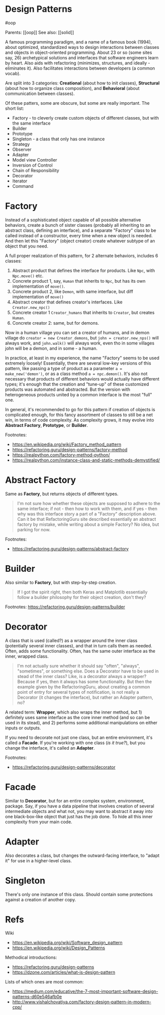 # Design Patterns

#oop

Parents: [[oop]]
See also: [[solid]]

A famous programming paradigm, and a name of a famous book (1994), about optimized, standardized ways to design interactions between classes and objects in object-oriented programming. About 23 or so (some sites say, 26) archetypical solutions and interfaces that software engineers learn by heart. Also aids with refactoring (minimizes, structures, and ideally - eliminates it). Also facilitates interactions between developers (a common vocab).

Are split into 3 categories: **Creational** (about how to init classes), **Structural** (about how to organize class composition), and **Behavioral** (about communication between classes).

Of these patters, some are obscure, but some are really important. The short list:
* Factory - to cleverly create custom objects of different classes, but with the same interface
* Builder
* Prototype
* Singleton - a class that only has one instance
* Strategy
* Observer
* Adapter
* Model view Controller
* Inversion of Control
* Chain of Responsibility
* Decorator
* Iterator
* Command

# Factory

Instead of a sophisticated object capable of all possible alternative behaviors, create a bunch of sister classes (probably all inheriting to an abstract class, defining an interface), and a separate "Factory" class to be called instead of a constructor, every time when a new object is needed. And then let this "Factory" (object creator) create whatever subtype of an object that you need. 

A full proper realization of this pattern, for 2 alternate behaviors, includes 6 classes:
1. Abstract product that defines the interface for products. Like `Npc`, with `Npc.move()` etc.
2. Concrete product 1, say, `Human` that inherits to `Npc`, but has its own implementation of `move()`.
3. Concrete product 2, like `Demon`, with same interface, but diff implementation of `move()`
4. Abstract creator that defines creator's interfaces. Like `Creator.new_npc()`
5. Concrete creator 1 `Creator_humans` that inherits to `Creator`, but creates `Human`.
6. Concrete creator 2: same, but for demons.

Now in a human village you can set a creator of humans, and in demon village do `creator = new Creator_demons`, but `john = creator.new_nps()` will always work, and `john.walk()` will always work, even tho in some villages john will be a demon, and in some - a human.

In practice, at least in my experience, the name "Factory" seems to be used extremely loosely! Essentially, there are several low-key versions of this pattern, like passing a type of product as a parameter `a = make_new('demon')`, or as a class method `a = npc.demon()`. It's also not necessary that products of different behaviors would actually have different types; it's enough that the creation and "tune-up" of these customized products was automated and abstracted. But the version with heterogeneous products united by a common interface is the most "full" one. 

In general, it's recommended to go for this pattern if creation of objects is complicated enough, for this fancy assortment of classes to still be a net win, in terms of code complexity. As complexity grows, it may evolve into **Abstract Factory**, **Prototype**, or **Builder**.

Footnotes:
* https://en.wikipedia.org/wiki/Factory_method_pattern
* https://refactoring.guru/design-patterns/factory-method
* https://realpython.com/factory-method-python/
* https://realpython.com/instance-class-and-static-methods-demystified/

# Abstract Factory

Same as **Factory**, but returns objects of different types.

> I'm not sure how whether these objects are supposed to adhere to the same interface; if not - then how to work with them, and if yes - then why was this interface story a part of a "Factory" description above. Can it be that RefactoringGuru site described essentially an abstract factory by mistake, while writing about a simple Factory? No idea, but parking for now.

Footnotes:
* https://refactoring.guru/design-patterns/abstract-factory

# Builder

Also similar to **Factory**, but with step-by-step creation. 

> If I got the spirit right, then both Keras and Matplotlib essentially follow a builder philosophy for their object creation, don't they?

Footnotes: https://refactoring.guru/design-patterns/builder

# Decorator

A class that is used (called?) as a wrapper around the inner class (potentially several inner classes), and that in turn calls them as needed. Often, adds some functionality. Often, has the same outer interface as the inner, wrapped class.

> I'm not actually sure whether it should say "often", "always", "sometimes", or something else. Does a Decorator have to be used in stead of the inner class? Like, is a decorator always a wrapper? Because if yes, then it always has some functionality. But then the example given by the RefactoringGuru, about creating a common point of entry for several types of notification, is not really a Decorator (it changes the interface), but rather an Adapter pattern, no?

A related term: **Wrapper**, which also wraps the inner method, but 1) definitely uses same interface as the core inner method (and so can be used in its stead), and 2) performs some additional manipulations on either inputs or outputs.

If you need to decorate not just one class, but an entire environment, it's called a **Facade**. If you're working with one class (_is it true?_), but you change the interface, it's called an **Adapter**.

Footnotes:
* https://refactoring.guru/design-patterns/decorator

# Facade

Similar to **Decorator**, but for an entire complex system, environment, package. Say, if you have a data pipeline that involves creation of several intermediate objects and what not, you may want to abstract it away into one black-box-like object that just has the job done. To hide all this inner complexity from your main code.

# Adapter

Also decorates a class, but changes the outward-facing interface, to "adapt it" for use in a higher-level class.

# Singleton

There's only one instance of this class. Should contain some protections against a creation of another copy.

# Refs

Wiki
* https://en.wikipedia.org/wiki/Software_design_pattern
* https://en.wikipedia.org/wiki/Design_Patterns

Methodical introductions:
* https://refactoring.guru/design-patterns
* https://dzone.com/articles/what-is-design-pattern

Lists of which ones are most common:
* https://medium.com/educative/the-7-most-important-software-design-patterns-d60e546afb0e
* http://www.vishalchovatiya.com/factory-design-pattern-in-modern-cpp/